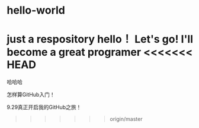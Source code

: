 # hello-world
just a respository
hello！
Let's go!
I'll become a great programer
<<<<<<< HEAD
=======
哈哈哈

怎样算GitHub入门！


9.29真正开启我的GitHub之旅！
>>>>>>> origin/master
